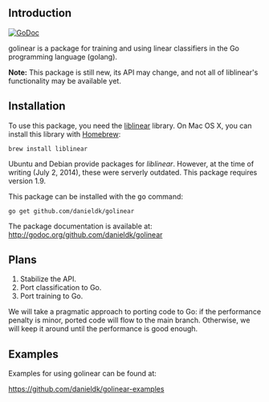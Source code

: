 ## Introduction

[![GoDoc](https://godoc.org/github.com/danieldk/golinear?status.svg)](https://godoc.org/github.com/danieldk/golinear)

golinear is a package for training and using linear classifiers in the Go
programming language (golang).

**Note:** This package is still new, its API may change, and not all
of liblinear's functionality may be available yet.

## Installation

To use this package, you need the
[liblinear](http://www.csie.ntu.edu.tw/~cjlin/liblinear/) library. On Mac
OS X, you can install this library with
[Homebrew](http://mxcl.github.com/homebrew/):

    brew install liblinear

Ubuntu and Debian provide packages for *liblinear*. However, at the time of
writing (July 2, 2014), these were serverly outdated. This package requires
version 1.9.

This package can be installed with the <tt>go</tt> command:

    go get github.com/danieldk/golinear

The package documentation is available at: http://godoc.org/github.com/danieldk/golinear

## Plans

1. Stabilize the API.
2. Port classification to Go.
3. Port training to Go.

We will take a pragmatic approach to porting code to Go: if the performance penalty is minor,
ported code will flow to the main branch. Otherwise, we will keep it around until the performance
is good enough.

## Examples

Examples for using golinear can be found at:

https://github.com/danieldk/golinear-examples
